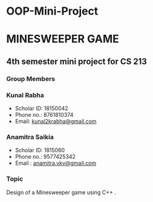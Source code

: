 # OOP-Mini-Project
# MINESWEEPER GAME
## 4th semester mini project for CS 213

### Group Members

### Kunal Rabha
- Scholar ID: 18150042
- Phone no.: 8761810374
- Email: kunal2krabha@gmail.com 
### Anamitra Saikia
- Scholar ID: 1815060
- Phone no.: 9577425342
- Email : anamitra.vkv@gmail.com

### Topic
Design of a  Minesweeper game using C++ .




